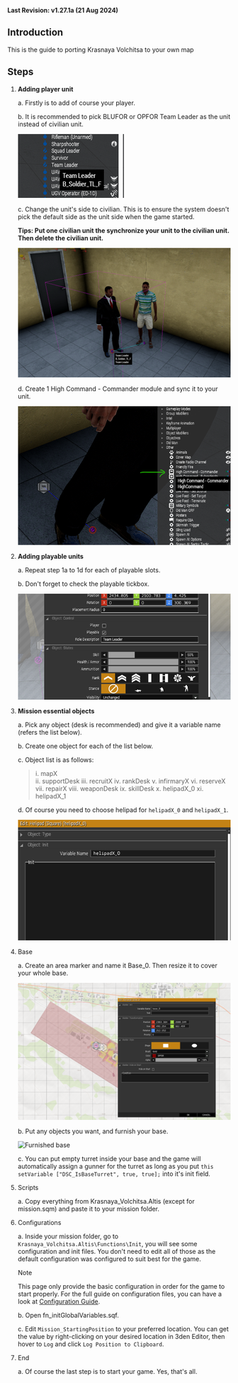 **Last Revision: v1.27.1a (21 Aug 2024)**
## Introduction

This is the guide to porting Krasnaya Volchitsa to your own map

## Steps

1. **Adding player unit**

   a. Firstly is to add of course your player.
   
   b. It is recommended to pick BLUFOR or OPFOR Team Leader as the unit instead of civilian unit.
   
   ![NATO Team Leader](/Guide/Images/pickSL.png)
   
   c. Change the unit's side to civilian. This is to ensure the system doesn't pick the default side as the unit side when the game started. 

   **Tips: Put one civilian unit the synchronize your unit to the civilian unit. Then delete the civilian unit.** 

   ![Player unit synced to civilian](/Guide/Images/syncToCiv.png)
   
    d. Create 1 High Command - Commander module and sync it to your unit.
   
    ![High Command Module](/Guide/Images/highCommandModule.png)  
    
2. **Adding playable units**

    a. Repeat step 1a to 1d for each of playable slots.
   
    b. Don't forget to check the playable tickbox.
   
    ![Tick Playables](/Guide/Images/tickPlayable.png)  

3. **Mission essential objects**

    a. Pick any object (desk is recommended) and give it a variable name (refers the list below).
   
    b. Create one object for each of the list below.
   
    c. Object list is as follows: 

    >i. mapX  
    ii. supportDesk 
    iii. recruitX 
    iv. rankDesk 
    v. infirmaryX 
    vi. reserveX 
    vii. repairX 
    viii. weaponDesk 
    ix. skillDesk 
    x. helipadX_0 
    xi. helipadX_1 

    d. Of course you need to choose helipad for `helipadX_0` and `helipadX_1`.
   
    ![Helipad variable name](/Guide/Images/variableHelipad.png)

4. Base

    a. Create an area marker and name it Base_0. Then resize it to cover your whole base.
   
    ![Base Marker](/Guide/Images/baseMarker.png)
   
    b. Put any objects you want, and furnish your base.
   
    ![Furnished base](/Guide/Images/baseDesign.png)

    c. You can put empty turret inside your base and the game will automatically assign a gunner for the turret as long as you put ``this setVariable ["DSC_IsBaseTurret", true, true];`` into it's init field.  


6. Scripts

    a. Copy everything from Krasnaya_Volchitsa.Altis (except for mission.sqm) and paste it to your mission folder.

7. Configurations

    a. Inside your mission folder, go to `Krasnaya_Volchitsa.Altis\Functions\Init`, you will see some configuration and init files. You don't need to edit all of those as the default configuration was configured to suit best for the game.  

    > [!Note]
    > This page only provide the basic configuration in order for the game to start properly. For the full guide on configuration files, you can have a look at [Configuration Guide](/Guide/Configuration/configurationGuide.md).  

    b. Open fn_initGlobalVariables.sqf.  

    c. Edit `Mission_StartingPosition` to your preferred location. You can get the value by right-clicking on your desired location in 3den Editor, then hover to `Log` and click `Log Position to Clipboard`.  

8. End

    a. Of course the last step is to start your game. Yes, that's all.
